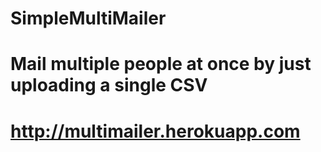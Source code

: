 # SimpleMultiMailer

# Mail multiple people at once by just uploading a single CSV

# http://multimailer.herokuapp.com

